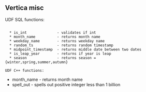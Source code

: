 Vertica misc
------------

UDF SQL functions:
~~~~~~~~~~~~~~~~~~

  * is_int              - validates if int
  * month_name          - returns month name
  * weekday_name        - returns weekday name
  * random_ts           - returns random timestamp
  * midpoint_timestamp  - returns middle date between two dates
  * is_leap_year        - returns if year is leap
  * season              - returns season = {winter,spring,summer,autumn} 

UDF C++ functions:
~~~~~~~~~~~~~~~~~~

  * month_name          - returns month name
  * spell_out           - spells out positive integer less than 1 billion 
